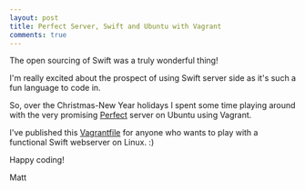 ```yaml
---
layout: post
title: Perfect Server, Swift and Ubuntu with Vagrant
comments: true
---
```


The open sourcing of Swift was a truly wonderful thing!

I'm really excited about the prospect of using Swift server side as it's such a fun language to code in.

So, over the Christmas-New Year holidays I spent some time playing around with the very promising [Perfect](https://www.perfect.org) server on Ubuntu using Vagrant.

I've published this [Vagrantfile](https://github.com/mpclarkson/perfect-swift-linux) for anyone who wants to play with a functional Swift webserver on Linux. :)

Happy coding!

Matt